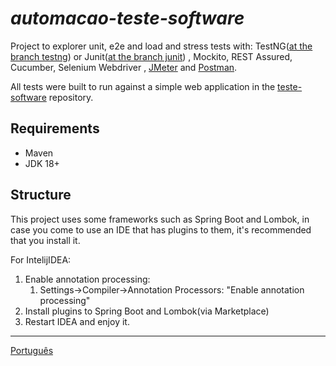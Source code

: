 # _automacao-teste-software_

Project to explorer unit, e2e and load and stress tests with:
TestNG([at the branch testng](https://github.com/leonidesfernando/automacao-teste-software/tree/testng)) or
Junit([at the branch junit](https://github.com/leonidesfernando/automacao-teste-software/tree/junit))
, Mockito, REST Assured, Cucumber, Selenium Webdriver
, [JMeter](src/test/jmeter/README-JMETER.md) and [Postman](src/test/postman/README-JMETER.pt_br.md).

All tests were built to run against a simple web application in
the [teste-software](https://github.com/leonidesfernando/teste-software) repository.

## Requirements
- Maven
- JDK 18+


## Structure
This project uses some frameworks such as Spring Boot and Lombok, in case you come to use an IDE that has plugins to them, it's recommended that you install it. 

For IntelijIDEA:
1. Enable annotation processing: 
   1. Settings->Compiler->Annotation Processors: "Enable annotation processing"
2. Install plugins to Spring Boot and Lombok(via Marketplace)
3. Restart IDEA and enjoy it.

---
[Português](README.pt_br.md)
